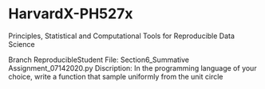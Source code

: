 # HarvardX-PH527x
Principles, Statistical and Computational Tools for Reproducible Data Science


Branch ReproducibleStudent
File: Section6_Summative Assignment_07142020.py
Discription: In the programming language of your choice, write a function that sample uniformly from the unit circle
